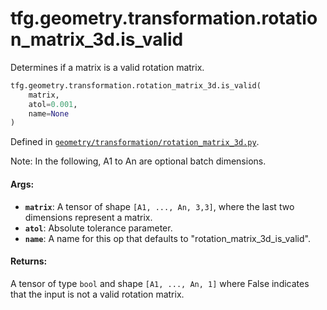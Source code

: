<div itemscope itemtype="http://developers.google.com/ReferenceObject">
<meta itemprop="name" content="tfg.geometry.transformation.rotation_matrix_3d.is_valid" />
<meta itemprop="path" content="Stable" />
</div>

# tfg.geometry.transformation.rotation_matrix_3d.is_valid

Determines if a matrix is a valid rotation matrix.

``` python
tfg.geometry.transformation.rotation_matrix_3d.is_valid(
    matrix,
    atol=0.001,
    name=None
)
```



Defined in [`geometry/transformation/rotation_matrix_3d.py`](https://cs.corp.google.com/#piper///depot/google3/third_party/py/tensorflow_graphics/geometry/transformation/rotation_matrix_3d.py).

<!-- Placeholder for "Used in" -->

Note:
  In the following, A1 to An are optional batch dimensions.

#### Args:

* <b>`matrix`</b>: A tensor of shape `[A1, ..., An, 3,3]`, where the last two
    dimensions represent a matrix.
* <b>`atol`</b>: Absolute tolerance parameter.
* <b>`name`</b>: A name for this op that defaults to "rotation_matrix_3d_is_valid".


#### Returns:

A tensor of type `bool` and shape `[A1, ..., An, 1]` where False indicates
that the input is not a valid rotation matrix.